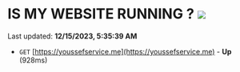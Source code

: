 # IS MY WEBSITE RUNNING ? [![](https://img.shields.io/static/v1?label=Sponsor&message=%E2%9D%A4&logo=GitHub&color=%23fe8e86)](https://github.com/sponsors/<username>)

Last updated: **12/15/2023, 5:35:39 AM**

- `GET` [https://youssefservice.me](https://youssefservice.me) - **Up** (928ms)
